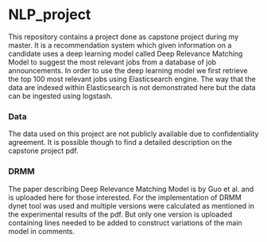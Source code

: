# NLP_project
This repository contains a project done as capstone project during my master. It is a recommendation system which given information on a  candidate uses a deep learning model called Deep Relevance Matching Model to suggest the most relevant jobs from a database of job announcements. In order to use the deep learning model we first retrieve the top 100 most relevant jobs using Elasticsearch engine. The way that the data are indexed within Elasticsearch is not demonstrated here but the data can be ingested using logstash. 

### Data
The data used on this project are not publicly available due to confidentiality agreement. It is possible though to find a detailed description on the capstone project pdf. 

### DRMM
The paper describing Deep Relevance Matching Model is by Guo et al. and is uploaded here for those interested.
For the implementation of DRMM dynet tool was used and multiple versions were calculated as mentioned in the experimental results of the pdf.
But only one version is uploaded containing lines needed to be added to construct variations of the main model in comments.
